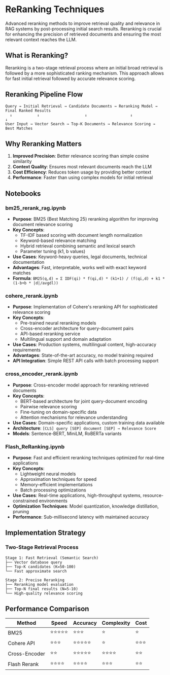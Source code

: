 # ReRanking Techniques

Advanced reranking methods to improve retrieval quality and relevance in RAG systems by post-processing initial search results. Reranking is crucial for enhancing the precision of retrieved documents and ensuring the most relevant context reaches the LLM.

## What is Reranking?

Reranking is a two-stage retrieval process where an initial broad retrieval is followed by a more sophisticated ranking mechanism. This approach allows for fast initial retrieval followed by accurate relevance scoring.

## Reranking Pipeline Flow

```
Query → Initial Retrieval → Candidate Documents → Reranking Model → Final Ranked Results
  ↓           ↓                    ↓                   ↓              ↓
User Input → Vector Search → Top-K Documents → Relevance Scoring → Best Matches
```

## Why Reranking Matters

1. **Improved Precision**: Better relevance scoring than simple cosine similarity
2. **Context Quality**: Ensures most relevant documents reach the LLM
3. **Cost Efficiency**: Reduces token usage by providing better context
4. **Performance**: Faster than using complex models for initial retrieval

## Notebooks

### **bm25_rerank_rag.ipynb**
- **Purpose**: BM25 (Best Matching 25) reranking algorithm for improving document relevance scoring
- **Key Concepts**:
  - TF-IDF based scoring with document length normalization
  - Keyword-based relevance matching
  - Hybrid retrieval combining semantic and lexical search
  - Parameter tuning (k1, b values)
- **Use Cases**: Keyword-heavy queries, legal documents, technical documentation
- **Advantages**: Fast, interpretable, works well with exact keyword matches
- **Formula**: `BM25(q,d) = Σ IDF(qi) * f(qi,d) * (k1+1) / (f(qi,d) + k1 * (1-b+b * |d|/avgdl))`

### **cohere_rerank.ipynb**
- **Purpose**: Implementation of Cohere's reranking API for sophisticated relevance scoring
- **Key Concepts**:
  - Pre-trained neural reranking models
  - Cross-encoder architecture for query-document pairs
  - API-based reranking service
  - Multilingual support and domain adaptation
- **Use Cases**: Production systems, multilingual content, high-accuracy requirements
- **Advantages**: State-of-the-art accuracy, no model training required
- **API Integration**: Simple REST API calls with batch processing support

### **cross_encoder_rerank.ipynb**
- **Purpose**: Cross-encoder model approach for reranking retrieved documents
- **Key Concepts**:
  - BERT-based architecture for joint query-document encoding
  - Pairwise relevance scoring
  - Fine-tuning on domain-specific data
  - Attention mechanisms for relevance understanding
- **Use Cases**: Domain-specific applications, custom training data available
- **Architecture**: `[CLS] query [SEP] document [SEP] → Relevance Score`
- **Models**: Sentence-BERT, MiniLM, RoBERTa variants

### **Flash_ReRanking.ipynb**
- **Purpose**: Fast and efficient reranking techniques optimized for real-time applications
- **Key Concepts**:
  - Lightweight neural models
  - Approximation techniques for speed
  - Memory-efficient implementations
  - Batch processing optimizations
- **Use Cases**: Real-time applications, high-throughput systems, resource-constrained environments
- **Optimization Techniques**: Model quantization, knowledge distillation, pruning
- **Performance**: Sub-millisecond latency with maintained accuracy

## Implementation Strategy

### Two-Stage Retrieval Process
```
Stage 1: Fast Retrieval (Semantic Search)
├── Vector database query
├── Top-K candidates (K=50-100)
└── Fast approximate search

Stage 2: Precise Reranking
├── Reranking model evaluation
├── Top-N final results (N=5-10)
└── High-quality relevance scoring
```

## Performance Comparison

| Method | Speed | Accuracy | Complexity | Cost |
|--------|-------|----------|------------|------|
| BM25 | ⭐⭐⭐⭐⭐ | ⭐⭐⭐ | ⭐ | ⭐ |
| Cohere API | ⭐⭐⭐ | ⭐⭐⭐⭐⭐ | ⭐ | ⭐⭐⭐ |
| Cross-Encoder | ⭐⭐ | ⭐⭐⭐⭐⭐ | ⭐⭐⭐⭐ | ⭐⭐ |
| Flash Rerank | ⭐⭐⭐⭐ | ⭐⭐⭐⭐ | ⭐⭐⭐ | ⭐⭐ |

